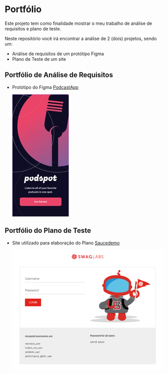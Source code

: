 # Portfólio

Este projeto tem como finalidade mostrar o meu trabalho de análise de requisitos e plano de teste.

Neste repositório você irá encontrar a análise de 2 (dois) projetos, sendo um:

- Análise de requisitos de um protótipo Figma
- Plano de Teste de um site

## Portfólio de Análise de Requisitos

- Protótipo do Figma [PodcastApp](https://www.figma.com/design/ECIzSfAWHcPJSi3HxkKdUr/PodcastAppChallenge?m=auto&t=WBSxPDFw8EJ0oCFy-1)

  ![Referência Protótipo](podcast-app/img/podspot.jpg)

## Portfólio do Plano de Teste

- Site utilizado para elaboração do Plano [Saucedemo](https://www.saucedemo.com/v1/)

  ![Home Site Saucedemo](saucedemo/img/site-saucedemo.png)
